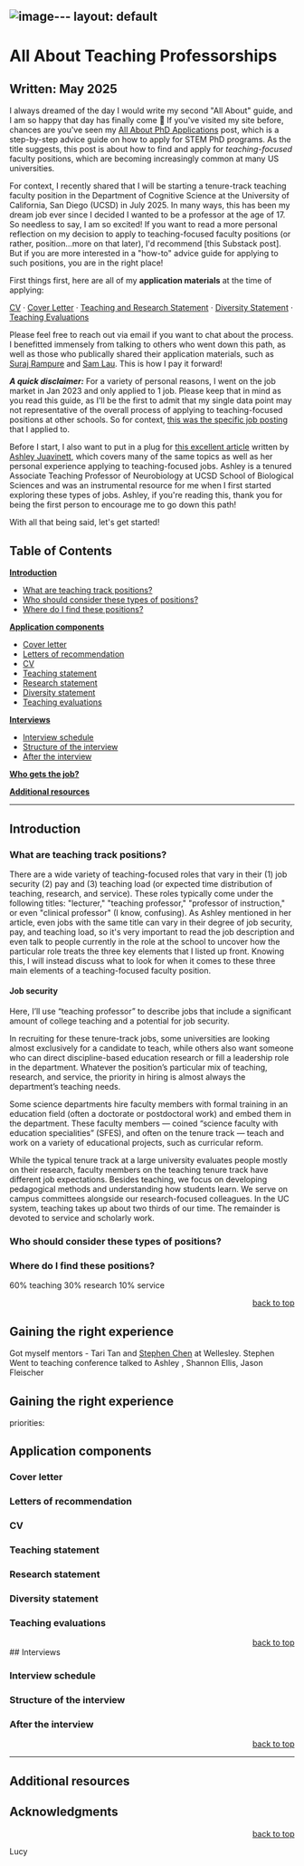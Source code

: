 ![image](https://github.com/user-attachments/assets/18bb7461-d4f8-46c3-afee-43a7d413fd54)---
layout: default
---

# All About Teaching Professorships
## Written: May 2025

I always dreamed of the day I would write my second "All About" guide, and I am so happy that day has finally come 🥹 If you've visited my site before, chances are you've seen my [All About PhD Applications](https://lucylai.com/blog/gradapps) post, which is a step-by-step advice guide on how to apply for STEM PhD programs. As the title suggests, this post is about how to find and apply for _teaching-focused_ faculty positions, which are becoming increasingly common at many US universities. 

For context, I recently shared that I will be starting a tenure-track teaching faculty position in the Department of Cognitive Science at the University of California, San Diego (UCSD) in July 2025. In many ways, this has been my dream job ever since I decided I wanted to be a professor at the age of 17. So needless to say, I am so excited! If you want to read a more personal reflection on my decision to apply to teaching-focused faculty positions (or rather, position...more on that later), I'd recommend [this Substack post]. But if you are more interested in a "how-to" advice guide for applying to such positions, you are in the right place!  

First things first, here are all of my **application materials** at the time of applying:

[CV](http://lucylai.com/files/ucsd/lai_teaching_cv.pdf) · [Cover Letter](http://lucylai.com/files/ucsd/lai_coverletter.pdf) · [Teaching and Research Statement](http://lucylai.com/files/ucsd/lai_scholarly_activities.pdf) · [Diversity Statement](http://lucylai.com/files/ucsd/lai_diversity.pdf)  · [Teaching Evaluations](http://lucylai.com/files/ucsd/lai_teaching_excellence.pdf) 

Please feel free to reach out via email if you want to chat about the process. I benefitted immensely from talking to others who went down this path, as well as those who publically shared their application materials, such as [Suraj Rampure](https://rampure.org/tf-app-materials) and [Sam Lau](https://lau.ucsd.edu/). This is how I pay it forward!

_**A quick disclaimer:**_ For a variety of personal reasons, I went on the job market in Jan 2023 and only applied to 1 job. Please keep that in mind as you read this guide, as I'll be the first to admit that my single data point may not representative of the overall process of applying to teaching-focused positions at other schools. So for context, [this was the specific job posting](https://apol-recruit.ucsd.edu/JPF03424) that I applied to.

Before I start, I also want to put in a plug for [this excellent article](https://www.chronicle.com/article/on-the-teaching-tenure-track) written by [Ashley Juavinett](), which covers many of the same topics as well as her personal experience applying to teaching-focused jobs. Ashley is a tenured Associate Teaching Professor of Neurobiology at UCSD School of Biological Sciences and was an instrumental resource for me when I first started exploring these types of jobs. Ashley, if you're reading this, thank you for being the first person to encourage me to go down this path!

With all that being said, let's get started!

## Table of Contents
**[Introduction](#intro)**
* [What are teaching track positions?](#teaching-positions)
* [Who should consider these types of positions?](#who-should-apply)
* [Where do I find these positions?](#job-lists)

**[Application components](#application-components)**
* [Cover letter](#cover-letter)
* [Letters of recommendation](#rec-letters)
* [CV](#cv)
* [Teaching statement](#teaching-statement)
* [Research statement](#research=statement)
* [Diversity statement](#the-research-statement)
* [Teaching evaluations](#teaching-evaluations)

**[Interviews](#interviews)**
* [Interview schedule](#interview-schedule)
* [Structure of the interview](#interview-structure)
* [After the interview](#after-the-interview)

**[Who gets the job?](#who-gets-the-job)**

**[Additional resources](#additional-resources)**

-----
## Introduction
### What are teaching track positions?
There are a wide variety of teaching-focused roles that vary in their (1) job security (2) pay and (3) teaching load (or expected time distribution of teaching, research, and service). These roles typically come under the following titles: "lecturer," "teaching professor," "professor of instruction," or even "clinical professor" (I know, confusing). As Ashley mentioned in her article, even jobs with the same title can vary in their degree of job security, pay, and teaching load, so it's very important to read the job description and even talk to people currently in the role at the school to uncover how the particular role treats the three key elements that I listed up front. Knowing this, I will instead discuss what to look for when it comes to these three main elements of a teaching-focused faculty position. 

#### Job security



Here, I’ll use “teaching professor” to describe jobs that include a significant amount of college teaching and a potential for job security.

In recruiting for these tenure-track jobs, some universities are looking almost exclusively for a candidate to teach, while others also want someone who can direct discipline-based education research or fill a leadership role in the department. Whatever the position’s particular mix of teaching, research, and service, the priority in hiring is almost always the department’s teaching needs.

Some science departments hire faculty members with formal training in an education field (often a doctorate or postdoctoral work) and embed them in the department. These faculty members — coined “science faculty with education specialities” (SFES), and often on the tenure track — teach and work on a variety of educational projects, such as curricular reform.

While the typical tenure track at a large university evaluates people mostly on their research, faculty members on the teaching tenure track have different job expectations. Besides teaching, we focus on developing pedagogical methods and understanding how students learn. We serve on campus committees alongside our research-focused colleagues. In the UC system, teaching takes up about two thirds of our time. The remainder is devoted to service and scholarly work.

### Who should consider these types of positions?

### Where do I find these positions?
60% teaching 30% research 10% service

<div style="text-align: right"><a href="https://lucylai.com/blog/profapps#table-of-contents">back to top</a> </div>

## Gaining the right experience
Got myself mentors - Tari Tan and [Stephen Chen](https://www1.wellesley.edu/psychology/faculty/chen) at Wellesley. Stephen 
Went to teaching conference
talked to Ashley , Shannon Ellis, Jason Fleischer
## Gaining the right experience
priorities: 

## Application components

### Cover letter

### Letters of recommendation

### CV

### Teaching statement

### Research statement

### Diversity statement

### Teaching evaluations


<div style="text-align: right"><a href="https://lucylai.com/blog/profapps#table-of-contents">back to top</a> </div>
## Interviews

### Interview schedule

### Structure of the interview


### After the interview
<div style="text-align: right"><a href="https://lucylai.com/blog/profapps#table-of-contents">back to top</a> </div>

------
## Additional resources


## Acknowledgments


<div style="text-align: right"><a href="https://lucylai.com/blog/profapps#table-of-contents">back to top</a> </div>

Lucy
